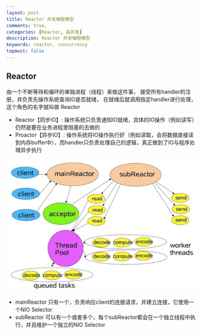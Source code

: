 ```yaml
---
layout: post
title: Reactor 并发编程模型
comments: true,
categories: [Reactor, 高并发]
description: Reactor 并发编程模型
keywords: reactor, concurrency
topmost: false
---
```


## Reactor
由一个不断等待和循环的单独进程（线程）来做这件事，	接受所有handler的注册，并负责先操作系统查询IO是否就绪，
在就绪后就调用指定handler进行处理，这个角色的名字就叫做 Reactor

- Reactor【同步IO】:  操作系统只负责通知IO就绪，具体的IO操作（例如读写）仍然是要在业务进程里阻塞的去做的
- Proactor【异步IO】: 操作系统将IO操作执行好（例如读取，会将数据直接读到内存buffer中），而handler只负责处理自己的逻辑，真正做到了IO与程序处理异步执行

![reactor](/images/types/socket/reactor.png)
- mainReactor 只有一个，负责响应client的连接请求，并建立连接，它使用一个NIO Selector
- subReactor  可以有一个或者多个，每个subReactor都会在一个独立线程中执行，并且维护一个独立的NIO Selector

